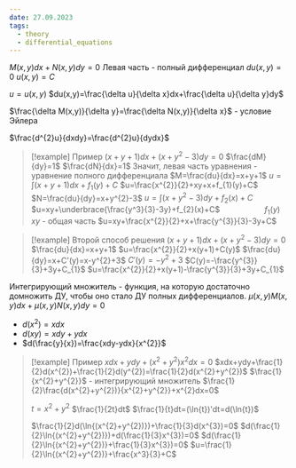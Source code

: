 ```yaml
---
date: 27.09.2023
tags:
  - theory
  - differential_equations
---
```

$M(x,y)dx+N(x,y)dy=0$
Левая часть - полный дифференциал
$du(x,y)=0$
$u(x,y)=C$

$u=u(x,y)$
$du(x,y)=\frac{\delta u}{\delta x}dx+\frac{\delta u}{\delta y}dy$

$\frac{\delta M(x,y)}{\delta y}=\frac{\delta N(x,y)}{\delta x}$ - условие Эйлера

$\frac{d^{2}u}{dxdy}=\frac{d^{2}u}{dydx}$


> [!example] Пример
> $(x+y+1)dx+(x+y^{2}-3)dy=0$
> $\frac{dM}{dy}=1$
> $\frac{dN}{dx}=1$
> Значит, левая часть уравнения - уравнение полного дифференциала
> $M=\frac{du}{dx}=x+y+1$
> $u=\int{(x+y+1)}dx+f_{1}(y)+C$
> $u=\frac{x^{2}}{2}+xy+x+f_{1}(y)+C$
> $N=\frac{du}{dy}=x+y^{2}-3$
> $u=\int{(x+y^{2}-3)dy}+f_{2}(x)+C$
> $u=xy+\underbrace{\frac{y^3}{3}-3y}+f_{2}(x)+C$
> $\;\;\;\quad\quad\quad\quad f_1(y)$
> $xy$ - общая часть
> $u=xy+\frac{x^{2}}{2}+x+\frac{y^{3}}{3}-3y+C$


> [!example] Второй способ решения
> $(x+y+1)dx+(x+y^{2}-3)dy=0$
> $\frac{du}{dx}=x+y+1$
> $u=\frac{x^{2}}{2}+x(y+1)+C(y)$
> $\frac{du}{dy}=x+C'(y)=x-y^{2}+3$
> $C'(y)=-y^{2}+3$
> $C(y)=-\frac{y^{3}}{3}+3y+C_{1}$
> $u=\frac{x^{2}}{2}+x(y+1)-\frac{y^{3}}{3}+3y+C_{1}$

Интегрирующий множитель - функция, на которую достаточно домножить ДУ, чтобы оно стало ДУ полных дифференциалов.
$\mu(x,y)M(x,y)dx+\mu(x,y)N(x,y)dy=0$

- $d(x^{2})=xdx$
- $d(xy)=xdy+ydx$
- $d(\frac{y}{x})=\frac{xdy-ydx}{x^{2}}$


> [!example] Пример
> $xdx+ydy+(x^{2}+y^{2})x^{2}dx=0$
> $xdx+ydy+\frac{1}{2}d(x^{2})+\frac{1}{2}d(y^{2})=\frac{1}{2}d(x^{2}+y^{2})$
> $\frac{1}{x^{2}+y^{2}}$ - интегрирующий множитель
> $\frac{1}{2}\frac{d(x^{2}+y^{2})}{x^{2}+y^{2}}+x^{2}dx=0$
> 
> $t=x^{2}+y^{2}$
> $\frac{1}{2t}dt$
> $\frac{1}{t}dt=(\ln{t})'dt=d(\ln{t})$
> 
> $\frac{1}{2}d(\ln{(x^{2}+y^{2})})+\frac{1}{3}d(x^{3})=0$
> $d(\frac{1}{2}\ln{(x^{2}+y^{2})})+d(\frac{1}{3}x^{3})=0$
> $d(\frac{1}{2}\ln{(x^{2}+y^{2})}+\frac{1}{3}x^{3})=0$
> $u=\frac{1}{2}\ln{(x^{2}+y^{2})}+\frac{x^3}{3}+C$

